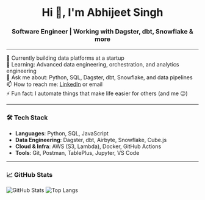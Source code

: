 <h1 align="center">Hi 👋, I'm Abhijeet Singh</h1>
<h3 align="center"> Software Engineer | Working with Dagster, dbt, Snowflake & more</h3>

---

🔭 Currently building data platforms at a startup  
🌱 Learning: Advanced data engineering, orchestration, and analytics engineering  
💬 Ask me about: Python, SQL, Dagster, dbt, Snowflake, and data pipelines  
📫 How to reach me: [LinkedIn](https://www.linkedin.com/in/your-profile) or email  
⚡ Fun fact: I automate things that make life easier for others (and me 😉)

---

### 🛠️ Tech Stack

- **Languages**: Python, SQL, JavaScript
- **Data Engineering**: Dagster, dbt, Airbyte, Snowflake, Cube.js
- **Cloud & Infra**: AWS (S3, Lambda), Docker, GitHub Actions
- **Tools**: Git, Postman, TablePlus, Jupyter, VS Code

---

### 📈 GitHub Stats

![GitHub Stats](https://github-readme-stats.vercel.app/api?username=AbhijeetSingh1801&show_icons=true&theme=radical&count_private=true)
![Top Langs](https://github-readme-stats.vercel.app/api/top-langs/?username=AbhijeetSingh1801&layout=compact&theme=radical&count_private=true})
